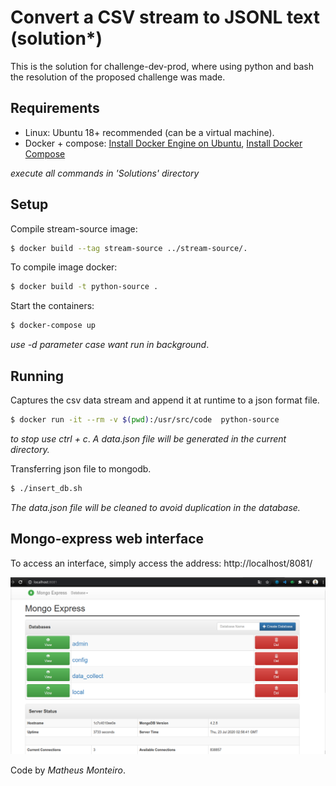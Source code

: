 # Convert a CSV stream to JSONL text (solution*)
This is the solution for challenge-dev-prod, where using python and bash the resolution of the proposed challenge was made.

## Requirements
 - Linux: Ubuntu 18+ recommended (can be a virtual machine).
 - Docker + compose: [Install Docker Engine on Ubuntu](https://docs.docker.com/engine/install/ubuntu/), [Install Docker Compose](https://docs.docker.com/compose/install/)

*execute all commands in 'Solutions' directory*

## Setup
Compile stream-source image:
```bash
$ docker build --tag stream-source ../stream-source/.
```

To compile image docker:
```bash
$ docker build -t python-source .
```

Start the containers:
```bash
$ docker-compose up 
```
_use -d parameter case want run in background_.

## Running

Captures the csv data stream and append it at runtime to a json format file.

```bash
$ docker run -it --rm -v $(pwd):/usr/src/code  python-source
```
_to stop use ctrl + c_.
*A data.json file will be generated in the current directory.*


Transferring json file to mongodb.

```bash
$ ./insert_db.sh
```
*The data.json file will be cleaned to avoid duplication in the database.*

## Mongo-express web interface

To access an interface, simply access the address:
http://localhost/8081/

![alt text](https://github.com/MTMonteiro/challenge-dev-prod/blob/main/Solution/mongo-express.png "Mongo-express")



Code by _Matheus Monteiro_.
